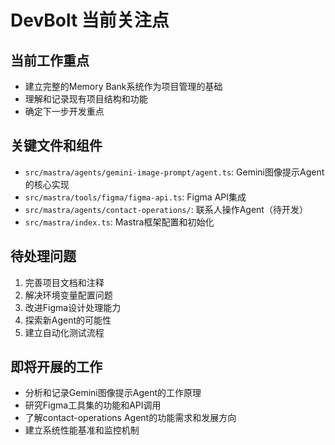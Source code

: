 # DevBolt 当前关注点

## 当前工作重点
- 建立完整的Memory Bank系统作为项目管理的基础
- 理解和记录现有项目结构和功能
- 确定下一步开发重点

## 关键文件和组件
- `src/mastra/agents/gemini-image-prompt/agent.ts`: Gemini图像提示Agent的核心实现
- `src/mastra/tools/figma/figma-api.ts`: Figma API集成
- `src/mastra/agents/contact-operations/`: 联系人操作Agent（待开发）
- `src/mastra/index.ts`: Mastra框架配置和初始化

## 待处理问题
1. 完善项目文档和注释
2. 解决环境变量配置问题
3. 改进Figma设计处理能力
4. 探索新Agent的可能性
5. 建立自动化测试流程

## 即将开展的工作
- 分析和记录Gemini图像提示Agent的工作原理
- 研究Figma工具集的功能和API调用
- 了解contact-operations Agent的功能需求和发展方向
- 建立系统性能基准和监控机制
